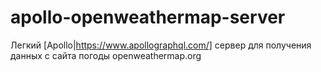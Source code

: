 # apollo-openweathermap-server
Легкий [Apollo|https://www.apollographql.com/] сервер для получения данных с сайта погоды openweathermap.org
